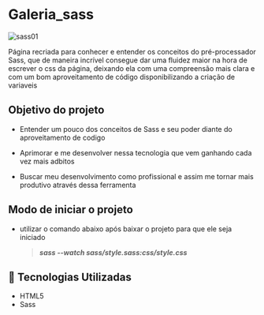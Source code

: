 # Galeria_sass

![sass01](https://user-images.githubusercontent.com/69124206/142726786-638c223a-551e-442c-9522-360c595157e4.png)



Página recriada para conhecer e entender os conceitos do pré-processador Sass, que de maneira incrível consegue dar uma fluidez maior na hora de escrever o css da página, deixando ela com uma compreensão mais clara e com um bom aproveitamento de código disponibilizando a criação de variaveis



## Objetivo do projeto 

- Entender um pouco dos conceitos de Sass e seu poder diante do aproveitamento de codigo 

- Aprimorar e me desenvolver nessa tecnologia que vem ganhando cada vez mais adbitos 
 
- Buscar meu desenvolvimento como profissional e assim me tornar mais produtivo através dessa ferramenta


## Modo de iniciar o projeto

- utilizar o comando abaixo após baixar o projeto para que ele seja iniciado

  >***sass --watch sass/style.sass:css/style.css***


## 🚀 Tecnologias Utilizadas

- HTML5   
- Sass 
